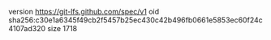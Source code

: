 version https://git-lfs.github.com/spec/v1
oid sha256:c30e1a6345f49cb2f5457b25ec430c42b496fb0661e5853ec60f24c4107ad320
size 1718
